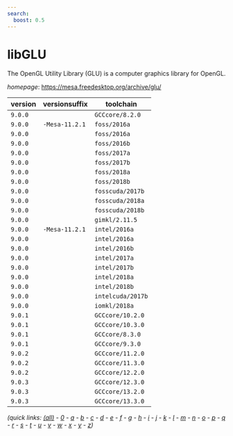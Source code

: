 ```yaml
---
search:
  boost: 0.5
---
```

# libGLU

The OpenGL Utility Library (GLU) is a computer graphics library for OpenGL.

*homepage*: <https://mesa.freedesktop.org/archive/glu/>

version | versionsuffix | toolchain
--------|---------------|----------
``9.0.0`` |  | ``GCCcore/8.2.0``
``9.0.0`` | ``-Mesa-11.2.1`` | ``foss/2016a``
``9.0.0`` |  | ``foss/2016a``
``9.0.0`` |  | ``foss/2016b``
``9.0.0`` |  | ``foss/2017a``
``9.0.0`` |  | ``foss/2017b``
``9.0.0`` |  | ``foss/2018a``
``9.0.0`` |  | ``foss/2018b``
``9.0.0`` |  | ``fosscuda/2017b``
``9.0.0`` |  | ``fosscuda/2018a``
``9.0.0`` |  | ``fosscuda/2018b``
``9.0.0`` |  | ``gimkl/2.11.5``
``9.0.0`` | ``-Mesa-11.2.1`` | ``intel/2016a``
``9.0.0`` |  | ``intel/2016a``
``9.0.0`` |  | ``intel/2016b``
``9.0.0`` |  | ``intel/2017a``
``9.0.0`` |  | ``intel/2017b``
``9.0.0`` |  | ``intel/2018a``
``9.0.0`` |  | ``intel/2018b``
``9.0.0`` |  | ``intelcuda/2017b``
``9.0.0`` |  | ``iomkl/2018a``
``9.0.1`` |  | ``GCCcore/10.2.0``
``9.0.1`` |  | ``GCCcore/10.3.0``
``9.0.1`` |  | ``GCCcore/8.3.0``
``9.0.1`` |  | ``GCCcore/9.3.0``
``9.0.2`` |  | ``GCCcore/11.2.0``
``9.0.2`` |  | ``GCCcore/11.3.0``
``9.0.2`` |  | ``GCCcore/12.2.0``
``9.0.3`` |  | ``GCCcore/12.3.0``
``9.0.3`` |  | ``GCCcore/13.2.0``
``9.0.3`` |  | ``GCCcore/13.3.0``


*(quick links: [(all)](../index.md) - [0](../0/index.md) - [a](../a/index.md) - [b](../b/index.md) - [c](../c/index.md) - [d](../d/index.md) - [e](../e/index.md) - [f](../f/index.md) - [g](../g/index.md) - [h](../h/index.md) - [i](../i/index.md) - [j](../j/index.md) - [k](../k/index.md) - [l](../l/index.md) - [m](../m/index.md) - [n](../n/index.md) - [o](../o/index.md) - [p](../p/index.md) - [q](../q/index.md) - [r](../r/index.md) - [s](../s/index.md) - [t](../t/index.md) - [u](../u/index.md) - [v](../v/index.md) - [w](../w/index.md) - [x](../x/index.md) - [y](../y/index.md) - [z](../z/index.md))*

